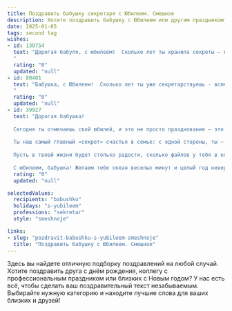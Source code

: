 ```yaml
---
title: Поздравить бабушку секретаря с Юбилеем. Смешное
description: Хотите поздравить бабушку с Юбилеем или другим праздником? Наш ИИ создаст незабываемое поздравление, а вы обязательно выделитесь среди других.  
date: 2025-01-05
tags: second tag
wishes:
- id: 130754
  text: "Дорогая бабуля, с юбилеем!  Сколько лет ты хранила секреты — государственные, семейные, и даже, кажется, рецепты своего фирменного торта!  Надеюсь, на пенсии ты наконец-то сможешь раскрыть все карты и рассказать нам, как тебе удавалось все успевать: и внуков нянчить, и на работе  быть незаменимым секретарем, и при этом выглядеть так великолепно!  Желаем тебе ещё много-много лет радости, отличного настроения и, конечно же,  чтобы все секреты остались при тебе (ну, почти все!).
  "
  rating: "0"
  updated: "null"
- id: 80401
  text: "Бабушка, с Юбилеем!  Сколько лет ты уже секретарствуешь - всем бы такую секретность!  Пусть твоя жизнь будет полна таких же приятных сюрпризов, как твои секретные рецепты  😉🎂🥂
  "
  rating: "0"
  updated: "null"
- id: 39927
  text: "Дорогая бабушка!
  
  Сегодня ты отмечаешь свой юбилей, и это не просто празднование – это настоящий праздник мудрости и веселья! Как настоящий секретарь, ты всегда на пункте, все письма и документы на своих местах, а главной документацией служат все наши воспоминания о тебе.
  
  Ты наш самый главный «секрет» счастья в семье: с одной стороны, ты — наш мудрый наставник, а с другой — весёлая шутница, которая всегда знает, как поднять настроение и рассмешить!
  
  Пусть в твоей жизни будет столько радости, сколько файлов у тебя в компьютере (но без вирусов!), здоровья – как в самой строгой отчетности, а счастья – больше, чем у всех секретарей вместе взятых!
  
  С юбилеем, бабушка! Желаем тебе океан веселых минут и целый год невероятных сюрпризов! Мы тебя очень любим!"
  rating: "0"
  updated: "null"

selectedValues:
  recipients: "babushku"
  holidays: "s-yubileem"
  professions: "sekretar"
  style: "smeshnoje"

links:
- slug: "pozdravit-babushku-s-yubileem-smeshnoje"
  title: "Поздравить бабушку с Юбилеем. Смешное"
---
```


Здесь вы найдете отличную подборку поздравлений на любой случай.
Хотите поздравить друга с днём рождения, коллегу с профессиональным праздником или близких с Новым годом? У нас есть всё, чтобы сделать ваш поздравительный текст незабываемым. Выбирайте нужную категорию и находите лучшие слова для ваших близких и друзей!
